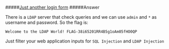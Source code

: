 #####[Just another login form](http://ringzer0team.com/challenges/124)
#####Answer

There is a `LDAP` server that check queries and we can use `admin` and `*` as username and password. So the flag is:
```
Welcome to the LDAP World! FLAG-38i65201RR4B5g1oAm05fHO0QP
```

Just filter your web application inputs for `SQL Injection` and `LDAP Injection`
